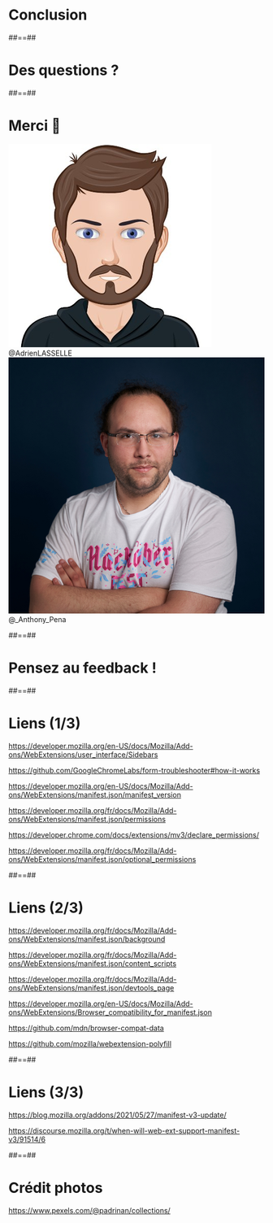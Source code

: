 <!-- .slide: class="transition" data-background="./assets/images/engrenage-2.jpeg" -->

# Conclusion

##==##

<!-- .slide: class="transition" data-background="./assets/images/engrenage-2.jpeg" -->

# Des questions ?

##==##

<!-- .slide: class="transition flex-row" data-background="./assets/images/engrenage-2.jpeg" -->

# Merci 🙏

![h-300](./assets/images/adrien.jpeg)
@AdrienLASSELLE
![h-300](./assets/images/anthony.jpg)
@_Anthony_Pena

##==##

<!-- .slide: class="transition" data-background="./assets/images/engrenage-2.jpeg" -->

# Pensez au feedback !

##==##

<!-- .slide -->

# Liens (1/3)

https://developer.mozilla.org/en-US/docs/Mozilla/Add-ons/WebExtensions/user_interface/Sidebars

https://github.com/GoogleChromeLabs/form-troubleshooter#how-it-works

https://developer.mozilla.org/en-US/docs/Mozilla/Add-ons/WebExtensions/manifest.json/manifest_version

https://developer.mozilla.org/fr/docs/Mozilla/Add-ons/WebExtensions/manifest.json/permissions

https://developer.chrome.com/docs/extensions/mv3/declare_permissions/

https://developer.mozilla.org/fr/docs/Mozilla/Add-ons/WebExtensions/manifest.json/optional_permissions


##==##

<!-- .slide -->

# Liens (2/3)


https://developer.mozilla.org/fr/docs/Mozilla/Add-ons/WebExtensions/manifest.json/background

https://developer.mozilla.org/fr/docs/Mozilla/Add-ons/WebExtensions/manifest.json/content_scripts

https://developer.mozilla.org/fr/docs/Mozilla/Add-ons/WebExtensions/manifest.json/devtools_page

https://developer.mozilla.org/en-US/docs/Mozilla/Add-ons/WebExtensions/Browser_compatibility_for_manifest.json

https://github.com/mdn/browser-compat-data

https://github.com/mozilla/webextension-polyfill


##==##

<!-- .slide -->

# Liens (3/3)

https://blog.mozilla.org/addons/2021/05/27/manifest-v3-update/

https://discourse.mozilla.org/t/when-will-web-ext-support-manifest-v3/91514/6

##==##

# Crédit photos

https://www.pexels.com/@padrinan/collections/